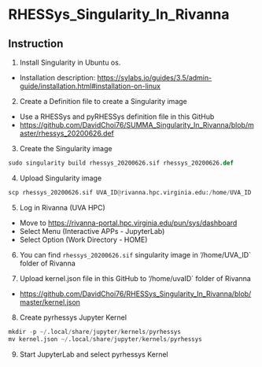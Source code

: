 # RHESSys_Singularity_In_Rivanna

## Instruction 
1. Install Singularity in Ubuntu os.
- Installation description: https://sylabs.io/guides/3.5/admin-guide/installation.html#installation-on-linux

2. Create a Definition file to create a Singularity image
- Use a RHESSys and pyRHESSys definition file in this GitHub
- https://github.com/DavidChoi76/SUMMA_Singularity_In_Rivanna/blob/master/rhessys_20200626.def

3. Create the Singularity image
```python
sudo singularity build rhessys_20200626.sif rhessys_20200626.def
```

4. Upload Singularity image
```python
scp rhessys_20200626.sif UVA_ID@rivanna.hpc.virginia.edu:/home/UVA_ID
```

5. Log in Rivanna (UVA HPC)
- Move to https://rivanna-portal.hpc.virginia.edu/pun/sys/dashboard
- Select Menu (Interactive APPs - JupyterLab)
- Select Option (Work Directory - HOME)

6. You can find `rhessys_20200626.sif` singularity image in ‘/home/UVA_ID` folder of Rivanna

7. Upload kernel.json file in this GitHub to ‘/home/uvaID` folder of Rivanna
- https://github.com/DavidChoi76/RHESSys_Singularity_In_Rivanna/blob/master/kernel.json

8. Create pyrhessys Jupyter Kernel 
```python
mkdir -p ~/.local/share/jupyter/kernels/pyrhessys
mv kernel.json ~/.local/share/jupyter/kernels/pyrhessys
```

9. Start JupyterLab and select pyrhessys Kernel

